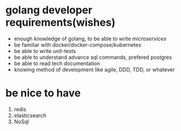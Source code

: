 # golang developer requirements(wishes)

* enough knowledge of golang, to be able to write *microservices*
* be familiar with docker/docker-compose/kubernetes
* be able to write unit-tests
* be able to understand advance sql commands, prefered postgres
* be able to read tech documentation
* knowing method of development like agile, DDD, TDD, or whatever


# be nice to have
1. redis
1. elasticsearch
1. NoSql
